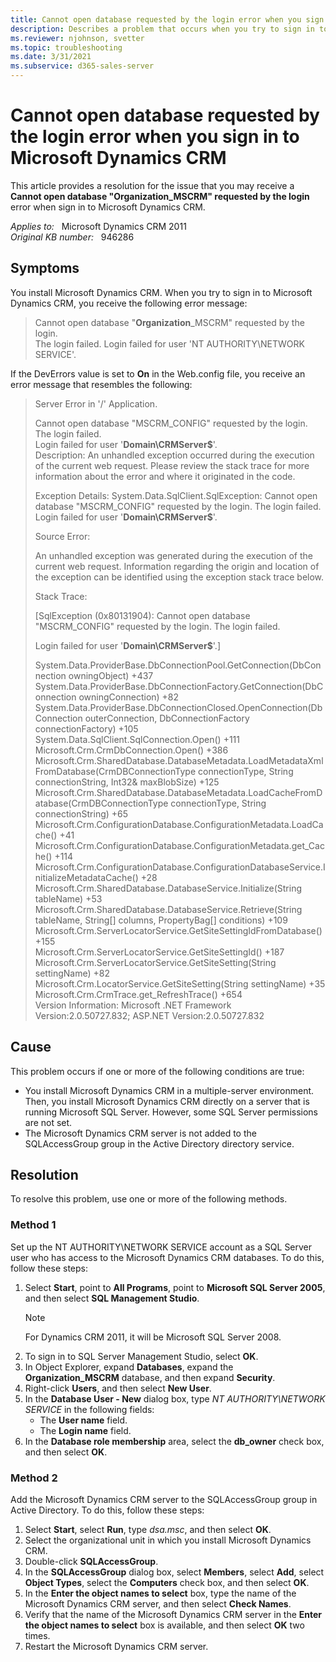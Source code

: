 ```yaml
---
title: Cannot open database requested by the login error when you sign in
description: Describes a problem that occurs when you try to sign in to Microsoft Dynamics CRM 2011. A resolution is provided.
ms.reviewer: njohnson, svetter
ms.topic: troubleshooting
ms.date: 3/31/2021
ms.subservice: d365-sales-server
---
```

# Cannot open database requested by the login error when you sign in to Microsoft Dynamics CRM

This article provides a resolution for the issue that you may receive a **Cannot open database "Organization_MSCRM" requested by the login** error when sign in to Microsoft Dynamics CRM.

_Applies to:_ &nbsp; Microsoft Dynamics CRM 2011  
_Original KB number:_ &nbsp; 946286

## Symptoms

You install Microsoft Dynamics CRM. When you try to sign in to Microsoft Dynamics CRM, you receive the following error message:

> Cannot open database "**Organization**_MSCRM" requested by the login.  
The login failed. Login failed for user 'NT AUTHORITY\NETWORK SERVICE'.

If the DevErrors value is set to **On** in the Web.config file, you receive an error message that resembles the following:

> Server Error in '/' Application.
>
> Cannot open database "MSCRM_CONFIG" requested by the login. The login failed.  
Login failed for user '**Domain\\CRMServer$**'.  
Description: An unhandled exception occurred during the execution of the current web request. Please review the stack trace for more information about the error and where it originated in the code.
>
> Exception Details: System.Data.SqlClient.SqlException: Cannot open database "MSCRM_CONFIG" requested by the login. The login failed. Login failed for user '**Domain\\CRMServer$**'.
>
> Source Error:
>
> An unhandled exception was generated during the execution of the current web request. Information regarding the origin and location of the exception can be identified using the exception stack trace below.
>
> Stack Trace:
>
> [SqlException (0x80131904): Cannot open database "MSCRM_CONFIG" requested by the login. The login failed.
>
> Login failed for user '**Domain\\CRMServer$**'.]
>
> System.Data.ProviderBase.DbConnectionPool.GetConnection(DbConnection owningObject) +437  
System.Data.ProviderBase.DbConnectionFactory.GetConnection(DbConnection owningConnection) +82  
System.Data.ProviderBase.DbConnectionClosed.OpenConnection(DbConnection outerConnection, DbConnectionFactory connectionFactory) +105  
System.Data.SqlClient.SqlConnection.Open() +111  
Microsoft.Crm.CrmDbConnection.Open() +386  
Microsoft.Crm.SharedDatabase.DatabaseMetadata.LoadMetadataXmlFromDatabase(CrmDBConnectionType connectionType, String connectionString, Int32& maxBlobSize) +125  
Microsoft.Crm.SharedDatabase.DatabaseMetadata.LoadCacheFromDatabase(CrmDBConnectionType connectionType, String connectionString) +65  
Microsoft.Crm.ConfigurationDatabase.ConfigurationMetadata.LoadCache() +41  
Microsoft.Crm.ConfigurationDatabase.ConfigurationMetadata.get_Cache() +114  
Microsoft.Crm.ConfigurationDatabase.ConfigurationDatabaseService.InitializeMetadataCache() +28  
Microsoft.Crm.SharedDatabase.DatabaseService.Initialize(String tableName) +53  
Microsoft.Crm.SharedDatabase.DatabaseService.Retrieve(String tableName, String[] columns, PropertyBag[] conditions) +109  
Microsoft.Crm.ServerLocatorService.GetSiteSettingIdFromDatabase() +155  
Microsoft.Crm.ServerLocatorService.GetSiteSettingId() +187  
Microsoft.Crm.ServerLocatorService.GetSiteSetting(String settingName) +82  
Microsoft.Crm.LocatorService.GetSiteSetting(String settingName) +35  
Microsoft.Crm.CrmTrace.get_RefreshTrace() +654  
Version Information: Microsoft .NET Framework Version:2.0.50727.832; ASP.NET Version:2.0.50727.832  

## Cause

This problem occurs if one or more of the following conditions are true:

- You install Microsoft Dynamics CRM in a multiple-server environment. Then, you install Microsoft Dynamics CRM directly on a server that is running Microsoft SQL Server. However, some SQL Server permissions are not set.
- The Microsoft Dynamics CRM server is not added to the SQLAccessGroup group in the Active Directory directory service.

## Resolution

To resolve this problem, use one or more of the following methods.

### Method 1

Set up the NT AUTHORITY\NETWORK SERVICE account as a SQL Server user who has access to the Microsoft Dynamics CRM databases. To do this, follow these steps:

1. Select **Start**, point to **All Programs**, point to **Microsoft SQL Server 2005**, and then select **SQL Management Studio**.
    > [!NOTE]
    > For Dynamics CRM 2011, it will be Microsoft SQL Server 2008.
2. To sign in to SQL Server Management Studio, select **OK**.
3. In Object Explorer, expand **Databases**, expand the **Organization_MSCRM** database, and then expand **Security**.
4. Right-click **Users**, and then select **New User**.
5. In the **Database User - New** dialog box, type *NT AUTHORITY\NETWORK SERVICE* in the following fields:
    - The **User name** field.
    - The **Login name** field.
6. In the **Database role membership** area, select the **db_owner** check box, and then select **OK**.

### Method 2

Add the Microsoft Dynamics CRM server to the SQLAccessGroup group in Active Directory. To do this, follow these steps:

1. Select **Start**, select **Run**, type *dsa.msc*, and then select **OK**.
2. Select the organizational unit in which you install Microsoft Dynamics CRM.
3. Double-click **SQLAccessGroup**.
4. In the **SQLAccessGroup** dialog box, select **Members**, select **Add**, select **Object Types**, select the **Computers** check box, and then select **OK**.
5. In the **Enter the object names to select** box, type the name of the Microsoft Dynamics CRM server, and then select **Check Names**.
6. Verify that the name of the Microsoft Dynamics CRM server in the **Enter the object names to select** box is available, and then select **OK** two times.
7. Restart the Microsoft Dynamics CRM server.
